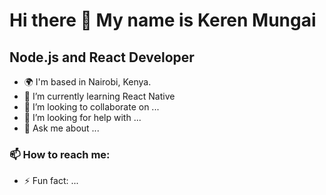# Hi there 👋 My name is Keren Mungai

## Node.js and React Developer

- :earth_africa: I'm based in Nairobi, Kenya.
- 🌱 I’m currently learning React Native
- 👯 I’m looking to collaborate on ...
- 🤔 I’m looking for help with ...
- 💬 Ask me about ...
### 📫 How to reach me:

- ⚡ Fun fact: ...

